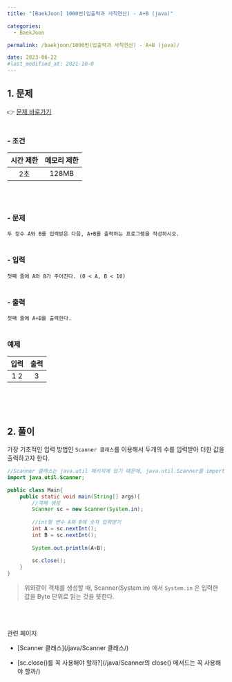 ```yaml
---
title: "[BaekJoon] 1000번(입출력과 사칙연산) - A+B (java)"

categories:
  - BaekJoon

permalink: /baekjoon/1000번(입출력과 사칙연산) - A+B (java)/

date: 2023-06-22
#last_modified_at: 2021-10-0
---
```



## 1. 문제
👉 [문제 바로가기](https://www.acmicpc.net/problem/1000)<br><br>
###  - 조건
  
| 시간 제한 | 메모리 제한 |
|:---:|:---:|
|2초|128MB|
  
<br><br>

### - 문제
```두 정수 A와 B를 입력받은 다음, A+B를 출력하는 프로그램을 작성하시오.```
<br><br>

### - 입력
```첫째 줄에 A와 B가 주어진다. (0 < A, B < 10)```
<br><br>

### - 출력
```첫째 줄에 A+B를 출력한다.```
<br><br>

### 예제
  
|입력|출력|
|:---:|:---:|
|1 2|3|
  
<br><br><br>


## 2. 풀이
가장 기초적인 입력 방법인 `Scanner 클래스`를 이용해서 두개의 수를 입력받아 더한 값을 출력하고자 한다.
<br>
```java
//Scanner 클래스는 java.util 패키지에 있기 때문에, java.util.Scanner를 import 해준다.
import java.util.Scanner;

public class Main{
    public static void main(String[] args){
        //객체 생성
        Scanner sc = new Scanner(System.in);
        
        //int형 변수 A와 B에 숫자 입력받기
        int A = sc.nextInt();
        int B = sc.nextInt();
        
        System.out.println(A+B);
        
        sc.close();
    }
}
```
> 위와같이 객체를 생성할 때, Scanner(System.in) 에서 `System.in` 은 입력한 값을 Byte 단위로 읽는 것을 뜻한다.


<br><br><br>
<span class="color">관련 페이지</span><br>
- [Scanner 클래스](/java/Scanner 클래스/)

- [sc.close()를 꼭 사용해야 할까?](/java/Scanner의 close() 메서드는 꼭 사용해야 할까/)

<br><br><br>

